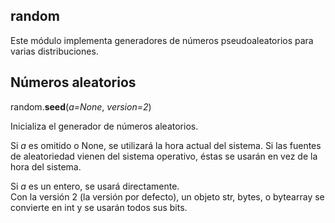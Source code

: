 ## random  

Este módulo implementa generadores de números pseudoaleatorios para varias distribuciones.


## Números aleatorios 

random.**seed**(*a=None*, *version=2*)

Inicializa el generador de números aleatorios.  

Si *a* es omitido o None, se utilizará la hora actual del sistema. Si las fuentes de aleatoriedad vienen del sistema operativo, éstas se usarán en vez de la hora del sistema.  

Si *a* es un entero, se usará directamente.  
Con la versión 2 (la versión por defecto), un objeto str, bytes, o bytearray se convierte en int y se usarán todos sus bits.



